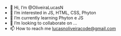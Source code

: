- 👋 Hi, I’m @OliveiraLucasN
- 👀 I’m interested in JS, HTML, CSS, Phyton
- 🌱 I’m currently learning Phyton e JS
- 💞️ I’m looking to collaborate on ...
- 📫 How to reach me lucasnoliveiracode@gmail.com

<!---
OliveiraLucasN/OliveiraLucasN is a ✨ special ✨ repository because its `README.md` (this file) appears on your GitHub profile.
You can click the Preview link to take a look at your changes.
--->

